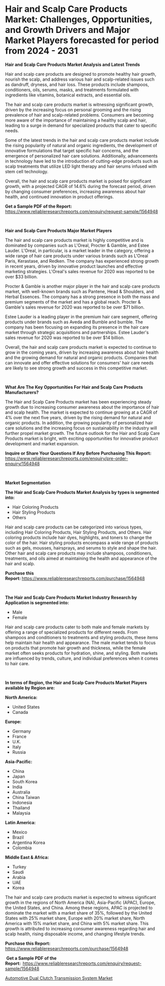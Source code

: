 <p><h1>Hair and Scalp Care Products Market: Challenges, Opportunities, and Growth Drivers and Major Market Players forecasted for period from 2024 - 2031</h1></p><p><strong>Hair and Scalp Care Products Market Analysis and Latest Trends</strong></p>
<p><p>Hair and scalp care products are designed to promote healthy hair growth, nourish the scalp, and address various hair and scalp-related issues such as dandruff, dryness, and hair loss. These products include shampoos, conditioners, oils, serums, masks, and treatments formulated with ingredients like vitamins, botanical extracts, and essential oils.</p><p>The hair and scalp care products market is witnessing significant growth, driven by the increasing focus on personal grooming and the rising prevalence of hair and scalp-related problems. Consumers are becoming more aware of the importance of maintaining a healthy scalp and hair, leading to a surge in demand for specialized products that cater to specific needs.</p><p>Some of the latest trends in the hair and scalp care products market include the rising popularity of natural and organic ingredients, the development of innovative formulations that target specific hair concerns, and the emergence of personalized hair care solutions. Additionally, advancements in technology have led to the introduction of cutting-edge products such as scalp treatments that utilize LED light therapy and hair serums infused with stem cell technology.</p><p>Overall, the hair and scalp care products market is poised for significant growth, with a projected CAGR of 14.6% during the forecast period, driven by changing consumer preferences, increasing awareness about hair health, and continued innovation in product offerings.</p></p>
<p><strong>Get a Sample PDF of the Report:&nbsp;</strong> <a href="https://www.reliableresearchreports.com/enquiry/request-sample/1564948">https://www.reliableresearchreports.com/enquiry/request-sample/1564948</a></p>
<p>&nbsp;</p>
<p><strong>Hair and Scalp Care Products Major Market Players</strong></p>
<p><p>The hair and scalp care products market is highly competitive and is dominated by companies such as L'Oreal, Procter & Gamble, and Estee Lauder. L'Oreal, in particular, is a market leader in the category, offering a wide range of hair care products under various brands such as L'Oreal Paris, Kerastase, and Redken. The company has experienced strong growth in recent years, driven by innovative product launches and effective marketing strategies. L'Oreal's sales revenue for 2020 was reported to be over $33 billion.</p><p>Procter & Gamble is another major player in the hair and scalp care products market, with well-known brands such as Pantene, Head & Shoulders, and Herbal Essences. The company has a strong presence in both the mass and premium segments of the market and has a global reach. Procter & Gamble's sales revenue for 2020 was reported to be over $71 billion.</p><p>Estee Lauder is a leading player in the premium hair care segment, offering products under brands such as Aveda and Bumble and bumble. The company has been focusing on expanding its presence in the hair care market through strategic acquisitions and partnerships. Estee Lauder's sales revenue for 2020 was reported to be over $14 billion.</p><p>Overall, the hair and scalp care products market is expected to continue to grow in the coming years, driven by increasing awareness about hair health and the growing demand for natural and organic products. Companies that can innovate and offer effective solutions for consumers' hair care needs are likely to see strong growth and success in this competitive market.</p></p>
<p>&nbsp;</p>
<p><strong>What Are The Key Opportunities For Hair and Scalp Care Products Manufacturers?</strong></p>
<p><p>The Hair and Scalp Care Products market has been experiencing steady growth due to increasing consumer awareness about the importance of hair and scalp health. The market is expected to continue growing at a CAGR of 4% over the next five years, driven by the rising demand for natural and organic products. In addition, the growing popularity of personalized hair care solutions and the increasing focus on sustainability in the industry will further propel market growth. The future outlook for the Hair and Scalp Care Products market is bright, with exciting opportunities for innovative product development and market expansion.</p></p>
<p><strong>Inquire or Share Your Questions If Any Before Purchasing This Report:</strong> <a href="https://www.reliableresearchreports.com/enquiry/pre-order-enquiry/1564948">https://www.reliableresearchreports.com/enquiry/pre-order-enquiry/1564948</a></p>
<p>&nbsp;</p>
<p><strong>Market Segmentation</strong></p>
<p><strong>The Hair and Scalp Care Products Market Analysis by types is segmented into:</strong></p>
<p><ul><li>Hair Coloring Products</li><li>Hair Styling Products</li><li>Others</li></ul></p>
<p><p>Hair and scalp care products can be categorized into various types, including Hair Coloring Products, Hair Styling Products, and Others. Hair coloring products include hair dyes, highlights, and toners to change the color of the hair. Hair styling products encompass a wide range of products such as gels, mousses, hairsprays, and serums to style and shape the hair. Other hair and scalp care products may include shampoos, conditioners, treatments, and oils aimed at maintaining the health and appearance of the hair and scalp.</p></p>
<p><strong>Purchase this Report:&nbsp;</strong><a href="https://www.reliableresearchreports.com/purchase/1564948">https://www.reliableresearchreports.com/purchase/1564948</a></p>
<p>&nbsp;</p>
<p><strong>The Hair and Scalp Care Products Market Industry Research by Application is segmented into:</strong></p>
<p><ul><li>Male</li><li>Female</li></ul></p>
<p><p>Hair and scalp care products cater to both male and female markets by offering a range of specialized products for different needs. From shampoos and conditioners to treatments and styling products, these items help maintain hair health and appearance. The male market tends to focus on products that promote hair growth and thickness, while the female market often seeks products for hydration, shine, and styling. Both markets are influenced by trends, culture, and individual preferences when it comes to hair care.</p></p>
<p>&nbsp;</p>
<p><strong>In terms of Region, the Hair and Scalp Care Products Market Players available by Region are:</strong></p>
<p>
    <p> <strong> North America: </strong>
        <ul>
            <li>United States</li>
            <li>Canada</li>
        </ul>
        </p> 
    <p> <strong> Europe: </strong>
        <ul>
            <li>Germany</li>
            <li>France</li>
            <li>U.K.</li>
            <li>Italy</li>
            <li>Russia</li>
        </ul>
        </p> 
    <p> <strong> Asia-Pacific: </strong>
        <ul>
            <li>China</li>
            <li>Japan</li>
            <li>South Korea</li>
            <li>India</li>
            <li>Australia</li>
            <li>China Taiwan</li>
            <li>Indonesia</li>
            <li>Thailand</li>
            <li>Malaysia</li>
        </ul>
        </p> 
    <p> <strong> Latin America: </strong>
        <ul>
            <li>Mexico</li>
            <li>Brazil</li>
            <li>Argentina Korea</li>
            <li>Colombia</li>
        </ul>
        </p> 
    <p> <strong> Middle East & Africa: </strong>
        <ul>
            <li>Turkey</li>
            <li>Saudi</li>
            <li>Arabia</li>
            <li>UAE</li>
            <li>Korea</li>
        </ul>
    </p>
    </p>
<p><p>The hair and scalp care products market is expected to witness significant growth in the regions of North America (NA), Asia-Pacific (APAC), Europe, the United States, and China. Among these regions, APAC is projected to dominate the market with a market share of 35%, followed by the United States with 25% market share, Europe with 20% market share, North America with 15% market share, and China with 5% market share. This growth is attributed to increasing consumer awareness regarding hair and scalp health, rising disposable income, and changing lifestyle trends.</p></p>
<p><strong>Purchase this Report: </strong><a href="https://www.reliableresearchreports.com/purchase/1564948">https://www.reliableresearchreports.com/purchase/1564948</a></p>
<p>&nbsp;<strong>Get a Sample PDF of the Report:&nbsp;&nbsp;</strong><a href="https://www.reliableresearchreports.com/enquiry/request-sample/1564948">https://www.reliableresearchreports.com/enquiry/request-sample/1564948</a></p>
<p><strong></strong></p>
<p><p><a href="https://adventurous-uranium-ef9.notion.site/Automotive-Dual-Clutch-Transmission-System-Market-Provides-Detailed-Segmentation-of-this-Market-base-ff5b6a2f786947888b07842681c547a2">Automotive Dual Clutch Transmission System Market</a></p></p>